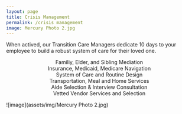 ```yaml
---
layout: page
title: Crisis Management
permalink: /crisis management
image: Mercury Photo 2.jpg
---
```

When actived, our Transition Care Managers dedicate 10 days to your employee to build a robust system of care for their loved one. 

<center>Familiy, Elder, and Sibling Mediation</center>
<center>Insurance, Medicaid, Medicare Navigation</center>
<center>System of Care and Routine Design</center>
<center>Transportation, Meal and Home Services</center>
<center>Aide Selection & Interview Consultation</center>
<center>Vetted Vendor Services and Selection</center>



![image](assets/img/Mercury Photo 2.jpg)

